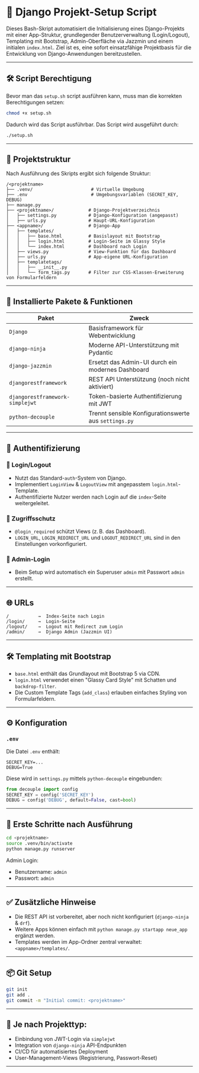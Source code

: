 
# 🚀 Django Projekt-Setup Script

Dieses Bash-Skript automatisiert die Initialisierung eines Django-Projekts mit einer App-Struktur, grundlegender Benutzerverwaltung (Login/Logout), Templating mit Bootstrap, Admin-Oberfläche via Jazzmin und einem initialen `index.html`. Ziel ist es, eine sofort einsatzfähige Projektbasis für die Entwicklung von Django-Anwendungen bereitzustellen.

---

## 🛠 Script Berechtigung

Bevor man das `setup.sh` script ausführen kann, muss man die korrekten Berechtigungen setzen:

```bash
chmod +x setup.sh
```

Dadurch wird das Script ausführbar. Das Script wird ausgeführt durch:

```bash
./setup.sh
```

---

## 📁 Projektstruktur

Nach Ausführung des Skripts ergibt sich folgende Struktur:

```
/<projektname>
├── .venv/                      # Virtuelle Umgebung
├── .env                        # Umgebungsvariablen (SECRET_KEY, DEBUG)
├── manage.py
├── <projektname>/             # Django-Projektverzeichnis
│   ├── settings.py            # Django-Konfiguration (angepasst)
│   ├── urls.py                # Haupt-URL-Konfiguration
├── <appname>/                 # Django-App
│   ├── templates/
│   │   ├── base.html          # Basislayout mit Bootstrap
│   │   ├── login.html         # Login-Seite im Glassy Style
│   │   └── index.html         # Dashboard nach Login
│   ├── views.py               # View-Funktion für das Dashboard
│   ├── urls.py                # App-eigene URL-Konfiguration
│   ├── templatetags/
│   │   ├── __init__.py
│   │   └── form_tags.py       # Filter zur CSS-Klassen-Erweiterung von Formularfeldern
```

---

## 🧩 Installierte Pakete & Funktionen

| Paket | Zweck |
|-------|-------|
| `Django` | Basisframework für Webentwicklung |
| `django-ninja` | Moderne API-Unterstützung mit Pydantic |
| `django-jazzmin` | Ersetzt das Admin-UI durch ein modernes Dashboard |
| `djangorestframework` | REST API Unterstützung (noch nicht aktiviert) |
| `djangorestframework-simplejwt` | Token-basierte Authentifizierung mit JWT |
| `python-decouple` | Trennt sensible Konfigurationswerte aus `settings.py` |

---

## 🔐 Authentifizierung

### 🔸 Login/Logout
- Nutzt das Standard-`auth`-System von Django.
- Implementiert `LoginView` & `LogoutView` mit angepasstem `login.html`-Template.
- Authentifizierte Nutzer werden nach Login auf die `index`-Seite weitergeleitet.

### 🔸 Zugriffsschutz
- `@login_required` schützt Views (z. B. das Dashboard).
- `LOGIN_URL`, `LOGIN_REDIRECT_URL` und `LOGOUT_REDIRECT_URL` sind in den Einstellungen vorkonfiguriert.

### 🔸 Admin-Login
- Beim Setup wird automatisch ein Superuser `admin` mit Passwort `admin` erstellt.

---

## 🌐 URLs

```text
/           →  Index-Seite nach Login
/login/     →  Login-Seite
/logout/    →  Logout mit Redirect zum Login
/admin/     →  Django Admin (Jazzmin UI)
```

---

## 🛠 Templating mit Bootstrap

- `base.html` enthält das Grundlayout mit Bootstrap 5 via CDN.
- `login.html` verwendet einen "Glassy Card Style" mit Schatten und `backdrop-filter`.
- Die Custom Template Tags (`add_class`) erlauben einfaches Styling von Formularfeldern.

---

## ⚙️ Konfiguration

### `.env`

Die Datei `.env` enthält:
```env
SECRET_KEY=...
DEBUG=True
```

Diese wird in `settings.py` mittels `python-decouple` eingebunden:
```python
from decouple import config
SECRET_KEY = config('SECRET_KEY')
DEBUG = config('DEBUG', default=False, cast=bool)
```

---

## 🧪 Erste Schritte nach Ausführung

```bash
cd <projektname>
source .venv/bin/activate
python manage.py runserver
```

Admin Login:
- Benutzername: `admin`
- Passwort: `admin`

---

## ✅ Zusätzliche Hinweise

- Die REST API ist vorbereitet, aber noch nicht konfiguriert (`django-ninja` & `drf`).
- Weitere Apps können einfach mit `python manage.py startapp neue_app` ergänzt werden.
- Templates werden im App-Ordner zentral verwaltet: `<appname>/templates/`.

---

## 📦 Git Setup

```bash
git init
git add .
git commit -m "Initial commit: <projektname>"
```

---

## 🧩 Je nach Projekttyp:

- Einbindung von JWT-Login via `simplejwt`
- Integration von `django-ninja` API-Endpunkten
- CI/CD für automatisiertes Deployment
- User-Management-Views (Registrierung, Passwort-Reset)

---
